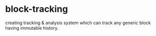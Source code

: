 # block-tracking
creating tracking &amp; analysis system which can track any generic block having immutable history.

